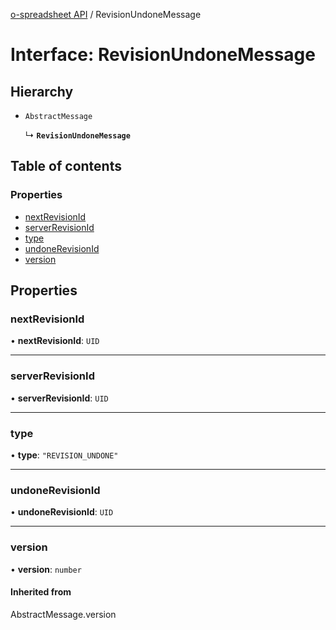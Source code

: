 [o-spreadsheet API](../README.md) / RevisionUndoneMessage

# Interface: RevisionUndoneMessage

## Hierarchy

- `AbstractMessage`

  ↳ **`RevisionUndoneMessage`**

## Table of contents

### Properties

- [nextRevisionId](RevisionUndoneMessage.md#nextrevisionid)
- [serverRevisionId](RevisionUndoneMessage.md#serverrevisionid)
- [type](RevisionUndoneMessage.md#type)
- [undoneRevisionId](RevisionUndoneMessage.md#undonerevisionid)
- [version](RevisionUndoneMessage.md#version)

## Properties

### nextRevisionId

• **nextRevisionId**: `UID`

___

### serverRevisionId

• **serverRevisionId**: `UID`

___

### type

• **type**: ``"REVISION_UNDONE"``

___

### undoneRevisionId

• **undoneRevisionId**: `UID`

___

### version

• **version**: `number`

#### Inherited from

AbstractMessage.version
